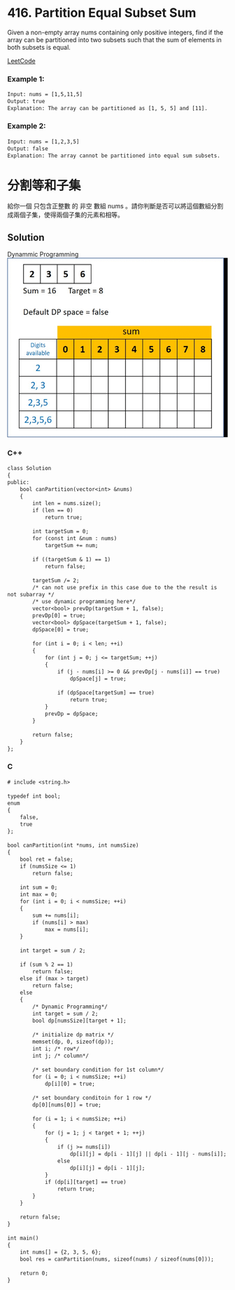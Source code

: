 # 416. Partition Equal Subset Sum
Given a non-empty array nums containing only positive integers, find if the array can be partitioned into two subsets such that the sum of elements in both subsets is equal.

[LeetCode](https://leetcode.com/problems/partition-equal-subset-sum)

### Example 1:

```
Input: nums = [1,5,11,5]
Output: true
Explanation: The array can be partitioned as [1, 5, 5] and [11].
```

### Example 2:

```
Input: nums = [1,2,3,5]
Output: false
Explanation: The array cannot be partitioned into equal sum subsets.
```

#  分割等和子集
給你一個 只包含正整數 的 非空 數組 nums 。請你判斷是否可以將這個數組分割成兩個子集，使得兩個子集的元素和相等。

## Solution  
Dynammic Programming
<img src="img/416.gif" width = "832"/>

### C++
```
class Solution
{
public:
    bool canPartition(vector<int> &nums)
    {
        int len = nums.size();
        if (len == 0)
            return true;

        int targetSum = 0;
        for (const int &num : nums)
            targetSum += num;

        if ((targetSum & 1) == 1)
            return false;

        targetSum /= 2;
        /* can not use prefix in this case due to the the result is not subarray */
        /* use dynamic programming here*/
        vector<bool> prevDp(targetSum + 1, false);
        prevDp[0] = true;
        vector<bool> dpSpace(targetSum + 1, false);
        dpSpace[0] = true;

        for (int i = 0; i < len; ++i)
        {
            for (int j = 0; j <= targetSum; ++j)
            {
                if (j - nums[i] >= 0 && prevDp[j - nums[i]] == true)
                    dpSpace[j] = true;

                if (dpSpace[targetSum] == true)
                    return true;
            }
            prevDp = dpSpace;
        }

        return false;
    }
};
```

### C

```
# include <string.h>

typedef int bool;
enum
{
    false,
    true
};

bool canPartition(int *nums, int numsSize)
{
    bool ret = false;
    if (numsSize <= 1)
        return false;

    int sum = 0;
    int max = 0;
    for (int i = 0; i < numsSize; ++i)
    {
        sum += nums[i];
        if (nums[i] > max)
            max = nums[i];
    }

    int target = sum / 2;

    if (sum % 2 == 1)
        return false;
    else if (max > target)
        return false;
    else
    {
        /* Dynamic Programming*/
        int target = sum / 2;
        bool dp[numsSize][target + 1];

        /* initialize dp matrix */
        memset(dp, 0, sizeof(dp));
        int i; /* row*/
        int j; /* column*/

        /* set boundary condition for 1st column*/
        for (i = 0; i < numsSize; ++i)
            dp[i][0] = true;

        /* set boundary conditoin for 1 row */
        dp[0][nums[0]] = true;

        for (i = 1; i < numsSize; ++i)
        {
            for (j = 1; j < target + 1; ++j)
            {
                if (j >= nums[i])
                    dp[i][j] = dp[i - 1][j] || dp[i - 1][j - nums[i]];
                else
                    dp[i][j] = dp[i - 1][j];
            }
            if (dp[i][target] == true)
                return true;
        }
    }

    return false;
}

int main()
{
    int nums[] = {2, 3, 5, 6};
    bool res = canPartition(nums, sizeof(nums) / sizeof(nums[0]));

    return 0;
}
```